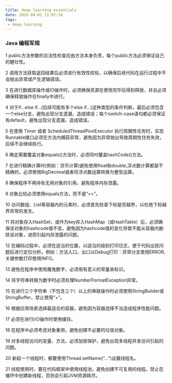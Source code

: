 ```yaml
---
title: deep learning essentials
date: 2016-04-01 11:07:14
tags:
 - deep-learning
---
```


### Java 编程军规

1 public方法参数的合法性检查应由方法本身负责，每个public方法必须保证自己的健壮性。 

2 调用方法获取返回结果后必须进行有效性校验，以确保后续代码在运行过程中不会抛出异常或产生逻辑错误。 

3 在进行数据库操作或IO操作时，必须确保资源在使用完毕后得到释放，并且必须确保释放操作在finally中进行。 

4 对于if…else if…(后续可能有多个else if…)这种类型的条件判断，最后必须包含一个else分支，避免出现分支遗漏，造成错误；每个switch-case语句都必须保证有default，避免出现分支遗漏，造成错误。 

5 在使用 Timer 或者 ScheduledThreadPoolExecutor 执行周期性任务时，实现Runnable接口必须在方法内捕获异常，避免因为异常抛出导致周期性住务失效，后续不会继续执行。

6 确定需要覆盖对象equals()方法时，必须同吋覆盖hashCode()方法。 

7 在进行精确计算时(例如：货币计算)避免使用float和double,浮点数计算都是不精确的，必须使用BigDecimal或者将浮点数运算转换为整型运算。

8 确保程序不再持有无用对象的引用，避免程序内存泄露。

9 对象比较必须使用equals方法，而不是”==”。

10 访问数组、List等容器内的元素时，必须首先检查下标是否越界，以杜绝下标越界异常的发生。

11 将对象存入HashSet，或作为key存入HashMap（或HashTable）后，必须确保该对象的hashcode值不变，避免因为hashcode值的变化导致不能从容器内删除该对象，进而引起内存泄露的问题。

12 在编码过程中，必须在适当的位置，以适当的级别打印日志，便于代码出现问题后进行定位分析。例如：方法入口，出口以Debug打印：异常分支使用ERROR,关键参数打印使用INFO。

13 避免在程序中使用魔鬼数字，必须用有意义的常量来标识。

14 将字符串转换为数字时必须处理NumberFormatException异常。 

15 在进行三个字符串（不包含三个）以上的串联操作时必须使用StringBuilder或StringBuffer，禁止使用“+”。

16 根据应用场景选择最适合的容器，避免因为容器选择不当造成程序性能问题。

17 必须在进行I/O操作时使用缓存。 

18 在程序中必须考虑对象重用，避免创建不必要的垃圾对象。 

19 对多线程访问的变量、方法，必须加锁保护，避免出现多线程并发访问引起的问题。

20 新起一个线程时，都要使用Thread.setName(“…”)设置线程名。 

21 线程使用时，要在代码框架中使用线程池，避免创建不可复用的线程。禁止在循环中创建新线程，否则会引起JVM资源耗尽。